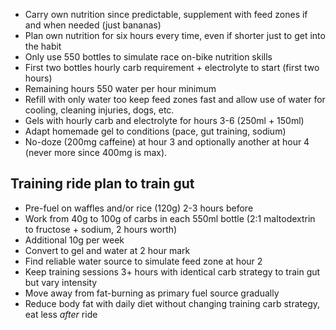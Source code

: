 - Carry own nutrition since predictable, supplement with feed zones if and when needed (just bananas)
- Plan own nutrition for six hours every time, even if shorter just to get into the habit
- Only use 550 bottles to simulate race on-bike nutrition skills
- First two bottles hourly carb requirement + electrolyte to start (first two hours)
- Remaining hours 550 water per hour minimum
- Refill with only water too keep feed zones fast and allow use of water for cooling, cleaning injuries, dogs, etc.
- Gels with hourly carb and electrolyte for hours 3-6 (250ml + 150ml)
- Adapt homemade gel to conditions (pace, gut training, sodium)
- No-doze (200mg caffeine) at hour 3 and optionally another at hour 4 (never more since 400mg is max).
## Training ride plan to train gut

- Pre-fuel on waffles and/or rice (120g) 2-3 hours before
- Work from 40g to 100g of carbs in each 550ml bottle (2:1 maltodextrin to fructose + sodium, 2 hours worth)
- Additional 10g per week
- Convert to gel and water at 2 hour mark
- Find reliable water source to simulate feed zone at hour 2
- Keep training sessions 3+ hours with identical carb strategy to train gut but vary intensity
- Move away from fat-burning as primary fuel source gradually
- Reduce body fat with daily diet without changing training carb strategy, eat less _after_ ride